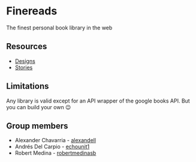# Finereads

The finest personal book library in the web

## Resources

- [Designs](https://www.figma.com/file/waNRFjYyJHmzYRKj1eGnfK/Finereads?node-id=0%3A1)
- [Stories](./stories.md)

## Limitations

Any library is valid except for an API wrapper of the google books API. But you can build your own 😉

## Group members

- Alexander Chavarria - [alexandell](https://github.com/alexandell)
- Andrés Del Carpio - [echounit1](https://github.com/echounit1)
- Robert Medina - [robertmedinasb](https://github.com/robertmedinasb)
